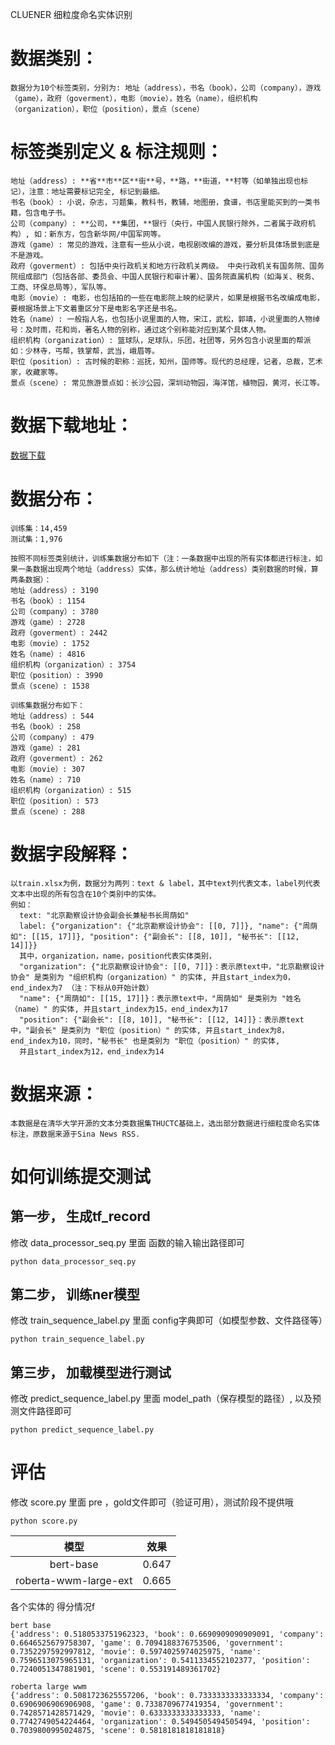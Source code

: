   CLUENER 细粒度命名实体识别 

  # 数据类别：
    数据分为10个标签类别，分别为: 地址（address），书名（book），公司（company），游戏（game），政府（goverment），电影（movie），姓名（name），组织机构（organization），职位（position），景点（scene）

  # 标签类别定义 & 标注规则：
    地址（address）: **省**市**区**街**号，**路，**街道，**村等（如单独出现也标记），注意：地址需要标记完全, 标记到最细。
    书名（book）: 小说，杂志，习题集，教科书，教辅，地图册，食谱，书店里能买到的一类书籍，包含电子书。
    公司（company）: **公司，**集团，**银行（央行，中国人民银行除外，二者属于政府机构）, 如：新东方，包含新华网/中国军网等。
    游戏（game）: 常见的游戏，注意有一些从小说，电视剧改编的游戏，要分析具体场景到底是不是游戏。
    政府（goverment）: 包括中央行政机关和地方行政机关两级。 中央行政机关有国务院、国务院组成部门（包括各部、委员会、中国人民银行和审计署）、国务院直属机构（如海关、税务、工商、环保总局等），军队等。
    电影（movie）: 电影，也包括拍的一些在电影院上映的纪录片，如果是根据书名改编成电影，要根据场景上下文着重区分下是电影名字还是书名。
    姓名（name）: 一般指人名，也包括小说里面的人物，宋江，武松，郭靖，小说里面的人物绰号：及时雨，花和尚，著名人物的别称，通过这个别称能对应到某个具体人物。
    组织机构（organization）: 篮球队，足球队，乐团，社团等，另外包含小说里面的帮派如：少林寺，丐帮，铁掌帮，武当，峨眉等。
    职位（position）: 古时候的职称：巡抚，知州，国师等。现代的总经理，记者，总裁，艺术家，收藏家等。
    景点（scene）: 常见旅游景点如：长沙公园，深圳动物园，海洋馆，植物园，黄河，长江等。
  
  # 数据下载地址：
  <a href='https://github.com/CLUEbenchmark/CLUE'>数据下载</a>
    
  # 数据分布：
    训练集：14,459
    测试集：1,976

    按照不同标签类别统计，训练集数据分布如下（注：一条数据中出现的所有实体都进行标注，如果一条数据出现两个地址（address）实体，那么统计地址（address）类别数据的时候，算两条数据）：
    地址（address）: 3190
    书名（book）: 1154
    公司（company）: 3780
    游戏（game）: 2728
    政府（goverment）: 2442
    电影（movie）: 1752
    姓名（name）: 4816
    组织机构（organization）: 3754
    职位（position）: 3990
    景点（scene）: 1538

    训练集数据分布如下：
    地址（address）: 544
    书名（book）: 258
    公司（company）: 479
    游戏（game）: 281
    政府（goverment）: 262
    电影（movie）: 307
    姓名（name）: 710
    组织机构（organization）: 515
    职位（position）: 573
    景点（scene）: 288


  # 数据字段解释：
    以train.xlsx为例，数据分为两列：text & label，其中text列代表文本，label列代表文本中出现的所有包含在10个类别中的实体。
    例如：
      text: "北京勘察设计协会副会长兼秘书长周荫如"
      label: {"organization": {"北京勘察设计协会": [[0, 7]]}, "name": {"周荫如": [[15, 17]]}, "position": {"副会长": [[8, 10]], "秘书长": [[12, 14]]}}
      其中，organization，name，position代表实体类别，
      "organization": {"北京勘察设计协会": [[0, 7]]}：表示原text中，"北京勘察设计协会" 是类别为 "组织机构（organization）" 的实体, 并且start_index为0，end_index为7 （注：下标从0开始计数）
      "name": {"周荫如": [[15, 17]]}：表示原text中，"周荫如" 是类别为 "姓名（name）" 的实体, 并且start_index为15，end_index为17
      "position": {"副会长": [[8, 10]], "秘书长": [[12, 14]]}：表示原text中，"副会长" 是类别为 "职位（position）" 的实体, 并且start_index为8，end_index为10，同时，"秘书长" 也是类别为 "职位（position）" 的实体,
      并且start_index为12，end_index为14


  # 数据来源：
    本数据是在清华大学开源的文本分类数据集THUCTC基础上，选出部分数据进行细粒度命名实体标注，原数据来源于Sina News RSS.


  # 如何训练提交测试
  
  ## 第一步， 生成tf_record
  修改 data_processor_seq.py 里面 函数的输入输出路径即可
  ```
  python data_processor_seq.py
  ```
  
  ## 第二步， 训练ner模型
  修改 train_sequence_label.py 里面 config字典即可（如模型参数、文件路径等）
  ```
  python train_sequence_label.py
  ```
  
  ## 第三步， 加载模型进行测试
  修改 predict_sequence_label.py 里面 model_path（保存模型的路径）, 以及预测文件路径即可
  ```
  python predict_sequence_label.py
  ```
  
  # 评估
  修改 score.py 里面 pre ，gold文件即可（验证可用），测试阶段不提供哦
  ```
  python score.py
  ```
  
| 模型     | 效果 |
|:-------------:|:-----:|
| bert-base   |  0.647  |
| roberta-wwm-large-ext | 0.665  |

各个实体的 得分情况f
```
bert base
{'address': 0.5180533751962323, 'book': 0.6690909090909091, 'company': 0.6646525679758307, 'game': 0.7094188376753506, 'government': 0.7352297592997812, 'movie': 0.5974025974025975, 'name': 0.7596513075965131, 'organization': 0.5411334552102377, 'position': 0.7240051347881901, 'scene': 0.553191489361702}

roberta large wwm
{'address': 0.5081723625557206, 'book': 0.7333333333333334, 'company': 0.6906906906906908, 'game': 0.7338709677419354, 'government': 0.7428571428571429, 'movie': 0.6333333333333333, 'name': 0.7742749054224464, 'organization': 0.5494505494505494, 'position': 0.7039800995024875, 'scene': 0.5818181818181818}
```



  